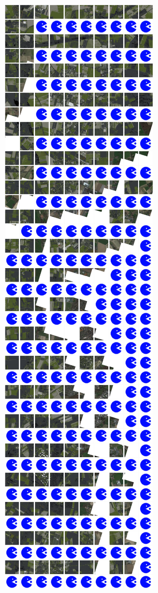 <html>
<div>
<img src="https://github.com/HakkaTjakka/NL_TILE_MAP/blob/main/18/631/-1027/r.6310.-10270.png" height="44" width="44">
<img src="https://github.com/HakkaTjakka/NL_TILE_MAP/blob/main/18/631/-1027/r.6311.-10270.png" height="44" width="44">
<img src="https://github.com/HakkaTjakka/NL_TILE_MAP/blob/main/18/631/-1027/r.6312.-10270.png" height="44" width="44">
<img src="https://github.com/HakkaTjakka/NL_TILE_MAP/blob/main/18/631/-1027/r.6313.-10270.png" height="44" width="44">
<img src="https://github.com/HakkaTjakka/NL_TILE_MAP/blob/main/18/631/-1027/r.6314.-10270.png" height="44" width="44">
<img src="https://github.com/HakkaTjakka/NL_TILE_MAP/blob/main/18/631/-1027/r.6315.-10270.png" height="44" width="44">
<img src="https://github.com/HakkaTjakka/NL_TILE_MAP/blob/main/18/631/-1027/r.6316.-10270.png" height="44" width="44">
<img src="https://github.com/HakkaTjakka/NL_TILE_MAP/blob/main/18/631/-1027/r.6317.-10270.png" height="44" width="44">
<img src="https://github.com/HakkaTjakka/NL_TILE_MAP/blob/main/18/631/-1027/r.6318.-10270.png" height="44" width="44">
<img src="https://github.com/HakkaTjakka/NL_TILE_MAP/blob/main/18/631/-1027/r.6319.-10270.png" height="44" width="44">
<img src="https://github.com/HakkaTjakka/NL_TILE_MAP/blob/main/18/632/-1027/r.6320.-10270.png" height="44" width="44">
<img src="https://github.com/HakkaTjakka/NL_TILE_MAP/blob/main/18/632/-1027/r.6321.-10270.png" height="44" width="44">
<img src="https://github.com/HakkaTjakka/NL_TILE_MAP/blob/main/source.png" height="44" width="44">
<img src="https://github.com/HakkaTjakka/NL_TILE_MAP/blob/main/source.png" height="44" width="44">
<img src="https://github.com/HakkaTjakka/NL_TILE_MAP/blob/main/source.png" height="44" width="44">
<img src="https://github.com/HakkaTjakka/NL_TILE_MAP/blob/main/source.png" height="44" width="44">
<img src="https://github.com/HakkaTjakka/NL_TILE_MAP/blob/main/source.png" height="44" width="44">
<img src="https://github.com/HakkaTjakka/NL_TILE_MAP/blob/main/source.png" height="44" width="44">
<img src="https://github.com/HakkaTjakka/NL_TILE_MAP/blob/main/source.png" height="44" width="44">
<img src="https://github.com/HakkaTjakka/NL_TILE_MAP/blob/main/source.png" height="44" width="44">
<br>
<img src="https://github.com/HakkaTjakka/NL_TILE_MAP/blob/main/18/631/-1027/r.6310.-10269.png" height="44" width="44">
<img src="https://github.com/HakkaTjakka/NL_TILE_MAP/blob/main/18/631/-1027/r.6311.-10269.png" height="44" width="44">
<img src="https://github.com/HakkaTjakka/NL_TILE_MAP/blob/main/18/631/-1027/r.6312.-10269.png" height="44" width="44">
<img src="https://github.com/HakkaTjakka/NL_TILE_MAP/blob/main/18/631/-1027/r.6313.-10269.png" height="44" width="44">
<img src="https://github.com/HakkaTjakka/NL_TILE_MAP/blob/main/18/631/-1027/r.6314.-10269.png" height="44" width="44">
<img src="https://github.com/HakkaTjakka/NL_TILE_MAP/blob/main/18/631/-1027/r.6315.-10269.png" height="44" width="44">
<img src="https://github.com/HakkaTjakka/NL_TILE_MAP/blob/main/18/631/-1027/r.6316.-10269.png" height="44" width="44">
<img src="https://github.com/HakkaTjakka/NL_TILE_MAP/blob/main/18/631/-1027/r.6317.-10269.png" height="44" width="44">
<img src="https://github.com/HakkaTjakka/NL_TILE_MAP/blob/main/18/631/-1027/r.6318.-10269.png" height="44" width="44">
<img src="https://github.com/HakkaTjakka/NL_TILE_MAP/blob/main/18/631/-1027/r.6319.-10269.png" height="44" width="44">
<img src="https://github.com/HakkaTjakka/NL_TILE_MAP/blob/main/18/632/-1027/r.6320.-10269.png" height="44" width="44">
<img src="https://github.com/HakkaTjakka/NL_TILE_MAP/blob/main/18/632/-1027/r.6321.-10269.png" height="44" width="44">
<img src="https://github.com/HakkaTjakka/NL_TILE_MAP/blob/main/source.png" height="44" width="44">
<img src="https://github.com/HakkaTjakka/NL_TILE_MAP/blob/main/source.png" height="44" width="44">
<img src="https://github.com/HakkaTjakka/NL_TILE_MAP/blob/main/source.png" height="44" width="44">
<img src="https://github.com/HakkaTjakka/NL_TILE_MAP/blob/main/source.png" height="44" width="44">
<img src="https://github.com/HakkaTjakka/NL_TILE_MAP/blob/main/source.png" height="44" width="44">
<img src="https://github.com/HakkaTjakka/NL_TILE_MAP/blob/main/source.png" height="44" width="44">
<img src="https://github.com/HakkaTjakka/NL_TILE_MAP/blob/main/source.png" height="44" width="44">
<img src="https://github.com/HakkaTjakka/NL_TILE_MAP/blob/main/source.png" height="44" width="44">
<br>
<img src="https://github.com/HakkaTjakka/NL_TILE_MAP/blob/main/18/631/-1027/r.6310.-10268.png" height="44" width="44">
<img src="https://github.com/HakkaTjakka/NL_TILE_MAP/blob/main/18/631/-1027/r.6311.-10268.png" height="44" width="44">
<img src="https://github.com/HakkaTjakka/NL_TILE_MAP/blob/main/18/631/-1027/r.6312.-10268.png" height="44" width="44">
<img src="https://github.com/HakkaTjakka/NL_TILE_MAP/blob/main/18/631/-1027/r.6313.-10268.png" height="44" width="44">
<img src="https://github.com/HakkaTjakka/NL_TILE_MAP/blob/main/18/631/-1027/r.6314.-10268.png" height="44" width="44">
<img src="https://github.com/HakkaTjakka/NL_TILE_MAP/blob/main/18/631/-1027/r.6315.-10268.png" height="44" width="44">
<img src="https://github.com/HakkaTjakka/NL_TILE_MAP/blob/main/18/631/-1027/r.6316.-10268.png" height="44" width="44">
<img src="https://github.com/HakkaTjakka/NL_TILE_MAP/blob/main/18/631/-1027/r.6317.-10268.png" height="44" width="44">
<img src="https://github.com/HakkaTjakka/NL_TILE_MAP/blob/main/18/631/-1027/r.6318.-10268.png" height="44" width="44">
<img src="https://github.com/HakkaTjakka/NL_TILE_MAP/blob/main/18/631/-1027/r.6319.-10268.png" height="44" width="44">
<img src="https://github.com/HakkaTjakka/NL_TILE_MAP/blob/main/18/632/-1027/r.6320.-10268.png" height="44" width="44">
<img src="https://github.com/HakkaTjakka/NL_TILE_MAP/blob/main/18/632/-1027/r.6321.-10268.png" height="44" width="44">
<img src="https://github.com/HakkaTjakka/NL_TILE_MAP/blob/main/source.png" height="44" width="44">
<img src="https://github.com/HakkaTjakka/NL_TILE_MAP/blob/main/source.png" height="44" width="44">
<img src="https://github.com/HakkaTjakka/NL_TILE_MAP/blob/main/source.png" height="44" width="44">
<img src="https://github.com/HakkaTjakka/NL_TILE_MAP/blob/main/source.png" height="44" width="44">
<img src="https://github.com/HakkaTjakka/NL_TILE_MAP/blob/main/source.png" height="44" width="44">
<img src="https://github.com/HakkaTjakka/NL_TILE_MAP/blob/main/source.png" height="44" width="44">
<img src="https://github.com/HakkaTjakka/NL_TILE_MAP/blob/main/source.png" height="44" width="44">
<img src="https://github.com/HakkaTjakka/NL_TILE_MAP/blob/main/source.png" height="44" width="44">
<br>
<img src="https://github.com/HakkaTjakka/NL_TILE_MAP/blob/main/18/631/-1027/r.6310.-10267.png" height="44" width="44">
<img src="https://github.com/HakkaTjakka/NL_TILE_MAP/blob/main/18/631/-1027/r.6311.-10267.png" height="44" width="44">
<img src="https://github.com/HakkaTjakka/NL_TILE_MAP/blob/main/18/631/-1027/r.6312.-10267.png" height="44" width="44">
<img src="https://github.com/HakkaTjakka/NL_TILE_MAP/blob/main/18/631/-1027/r.6313.-10267.png" height="44" width="44">
<img src="https://github.com/HakkaTjakka/NL_TILE_MAP/blob/main/18/631/-1027/r.6314.-10267.png" height="44" width="44">
<img src="https://github.com/HakkaTjakka/NL_TILE_MAP/blob/main/18/631/-1027/r.6315.-10267.png" height="44" width="44">
<img src="https://github.com/HakkaTjakka/NL_TILE_MAP/blob/main/18/631/-1027/r.6316.-10267.png" height="44" width="44">
<img src="https://github.com/HakkaTjakka/NL_TILE_MAP/blob/main/18/631/-1027/r.6317.-10267.png" height="44" width="44">
<img src="https://github.com/HakkaTjakka/NL_TILE_MAP/blob/main/18/631/-1027/r.6318.-10267.png" height="44" width="44">
<img src="https://github.com/HakkaTjakka/NL_TILE_MAP/blob/main/18/631/-1027/r.6319.-10267.png" height="44" width="44">
<img src="https://github.com/HakkaTjakka/NL_TILE_MAP/blob/main/18/632/-1027/r.6320.-10267.png" height="44" width="44">
<img src="https://github.com/HakkaTjakka/NL_TILE_MAP/blob/main/18/632/-1027/r.6321.-10267.png" height="44" width="44">
<img src="https://github.com/HakkaTjakka/NL_TILE_MAP/blob/main/source.png" height="44" width="44">
<img src="https://github.com/HakkaTjakka/NL_TILE_MAP/blob/main/source.png" height="44" width="44">
<img src="https://github.com/HakkaTjakka/NL_TILE_MAP/blob/main/source.png" height="44" width="44">
<img src="https://github.com/HakkaTjakka/NL_TILE_MAP/blob/main/source.png" height="44" width="44">
<img src="https://github.com/HakkaTjakka/NL_TILE_MAP/blob/main/source.png" height="44" width="44">
<img src="https://github.com/HakkaTjakka/NL_TILE_MAP/blob/main/source.png" height="44" width="44">
<img src="https://github.com/HakkaTjakka/NL_TILE_MAP/blob/main/source.png" height="44" width="44">
<img src="https://github.com/HakkaTjakka/NL_TILE_MAP/blob/main/source.png" height="44" width="44">
<br>
<img src="https://github.com/HakkaTjakka/NL_TILE_MAP/blob/main/18/631/-1027/r.6310.-10266.png" height="44" width="44">
<img src="https://github.com/HakkaTjakka/NL_TILE_MAP/blob/main/18/631/-1027/r.6311.-10266.png" height="44" width="44">
<img src="https://github.com/HakkaTjakka/NL_TILE_MAP/blob/main/18/631/-1027/r.6312.-10266.png" height="44" width="44">
<img src="https://github.com/HakkaTjakka/NL_TILE_MAP/blob/main/18/631/-1027/r.6313.-10266.png" height="44" width="44">
<img src="https://github.com/HakkaTjakka/NL_TILE_MAP/blob/main/18/631/-1027/r.6314.-10266.png" height="44" width="44">
<img src="https://github.com/HakkaTjakka/NL_TILE_MAP/blob/main/18/631/-1027/r.6315.-10266.png" height="44" width="44">
<img src="https://github.com/HakkaTjakka/NL_TILE_MAP/blob/main/18/631/-1027/r.6316.-10266.png" height="44" width="44">
<img src="https://github.com/HakkaTjakka/NL_TILE_MAP/blob/main/18/631/-1027/r.6317.-10266.png" height="44" width="44">
<img src="https://github.com/HakkaTjakka/NL_TILE_MAP/blob/main/18/631/-1027/r.6318.-10266.png" height="44" width="44">
<img src="https://github.com/HakkaTjakka/NL_TILE_MAP/blob/main/18/631/-1027/r.6319.-10266.png" height="44" width="44">
<img src="https://github.com/HakkaTjakka/NL_TILE_MAP/blob/main/18/632/-1027/r.6320.-10266.png" height="44" width="44">
<img src="https://github.com/HakkaTjakka/NL_TILE_MAP/blob/main/18/632/-1027/r.6321.-10266.png" height="44" width="44">
<img src="https://github.com/HakkaTjakka/NL_TILE_MAP/blob/main/source.png" height="44" width="44">
<img src="https://github.com/HakkaTjakka/NL_TILE_MAP/blob/main/source.png" height="44" width="44">
<img src="https://github.com/HakkaTjakka/NL_TILE_MAP/blob/main/source.png" height="44" width="44">
<img src="https://github.com/HakkaTjakka/NL_TILE_MAP/blob/main/source.png" height="44" width="44">
<img src="https://github.com/HakkaTjakka/NL_TILE_MAP/blob/main/source.png" height="44" width="44">
<img src="https://github.com/HakkaTjakka/NL_TILE_MAP/blob/main/source.png" height="44" width="44">
<img src="https://github.com/HakkaTjakka/NL_TILE_MAP/blob/main/source.png" height="44" width="44">
<img src="https://github.com/HakkaTjakka/NL_TILE_MAP/blob/main/source.png" height="44" width="44">
<br>
<img src="https://github.com/HakkaTjakka/NL_TILE_MAP/blob/main/18/631/-1027/r.6310.-10265.png" height="44" width="44">
<img src="https://github.com/HakkaTjakka/NL_TILE_MAP/blob/main/18/631/-1027/r.6311.-10265.png" height="44" width="44">
<img src="https://github.com/HakkaTjakka/NL_TILE_MAP/blob/main/18/631/-1027/r.6312.-10265.png" height="44" width="44">
<img src="https://github.com/HakkaTjakka/NL_TILE_MAP/blob/main/18/631/-1027/r.6313.-10265.png" height="44" width="44">
<img src="https://github.com/HakkaTjakka/NL_TILE_MAP/blob/main/18/631/-1027/r.6314.-10265.png" height="44" width="44">
<img src="https://github.com/HakkaTjakka/NL_TILE_MAP/blob/main/18/631/-1027/r.6315.-10265.png" height="44" width="44">
<img src="https://github.com/HakkaTjakka/NL_TILE_MAP/blob/main/18/631/-1027/r.6316.-10265.png" height="44" width="44">
<img src="https://github.com/HakkaTjakka/NL_TILE_MAP/blob/main/18/631/-1027/r.6317.-10265.png" height="44" width="44">
<img src="https://github.com/HakkaTjakka/NL_TILE_MAP/blob/main/18/631/-1027/r.6318.-10265.png" height="44" width="44">
<img src="https://github.com/HakkaTjakka/NL_TILE_MAP/blob/main/18/631/-1027/r.6319.-10265.png" height="44" width="44">
<img src="https://github.com/HakkaTjakka/NL_TILE_MAP/blob/main/18/632/-1027/r.6320.-10265.png" height="44" width="44">
<img src="https://github.com/HakkaTjakka/NL_TILE_MAP/blob/main/18/632/-1027/r.6321.-10265.png" height="44" width="44">
<img src="https://github.com/HakkaTjakka/NL_TILE_MAP/blob/main/source.png" height="44" width="44">
<img src="https://github.com/HakkaTjakka/NL_TILE_MAP/blob/main/source.png" height="44" width="44">
<img src="https://github.com/HakkaTjakka/NL_TILE_MAP/blob/main/source.png" height="44" width="44">
<img src="https://github.com/HakkaTjakka/NL_TILE_MAP/blob/main/source.png" height="44" width="44">
<img src="https://github.com/HakkaTjakka/NL_TILE_MAP/blob/main/source.png" height="44" width="44">
<img src="https://github.com/HakkaTjakka/NL_TILE_MAP/blob/main/source.png" height="44" width="44">
<img src="https://github.com/HakkaTjakka/NL_TILE_MAP/blob/main/source.png" height="44" width="44">
<img src="https://github.com/HakkaTjakka/NL_TILE_MAP/blob/main/source.png" height="44" width="44">
<br>
<img src="https://github.com/HakkaTjakka/NL_TILE_MAP/blob/main/18/631/-1027/r.6310.-10264.png" height="44" width="44">
<img src="https://github.com/HakkaTjakka/NL_TILE_MAP/blob/main/18/631/-1027/r.6311.-10264.png" height="44" width="44">
<img src="https://github.com/HakkaTjakka/NL_TILE_MAP/blob/main/18/631/-1027/r.6312.-10264.png" height="44" width="44">
<img src="https://github.com/HakkaTjakka/NL_TILE_MAP/blob/main/18/631/-1027/r.6313.-10264.png" height="44" width="44">
<img src="https://github.com/HakkaTjakka/NL_TILE_MAP/blob/main/18/631/-1027/r.6314.-10264.png" height="44" width="44">
<img src="https://github.com/HakkaTjakka/NL_TILE_MAP/blob/main/18/631/-1027/r.6315.-10264.png" height="44" width="44">
<img src="https://github.com/HakkaTjakka/NL_TILE_MAP/blob/main/18/631/-1027/r.6316.-10264.png" height="44" width="44">
<img src="https://github.com/HakkaTjakka/NL_TILE_MAP/blob/main/18/631/-1027/r.6317.-10264.png" height="44" width="44">
<img src="https://github.com/HakkaTjakka/NL_TILE_MAP/blob/main/18/631/-1027/r.6318.-10264.png" height="44" width="44">
<img src="https://github.com/HakkaTjakka/NL_TILE_MAP/blob/main/18/631/-1027/r.6319.-10264.png" height="44" width="44">
<img src="https://github.com/HakkaTjakka/NL_TILE_MAP/blob/main/18/632/-1027/r.6320.-10264.png" height="44" width="44">
<img src="https://github.com/HakkaTjakka/NL_TILE_MAP/blob/main/18/632/-1027/r.6321.-10264.png" height="44" width="44">
<img src="https://github.com/HakkaTjakka/NL_TILE_MAP/blob/main/source.png" height="44" width="44">
<img src="https://github.com/HakkaTjakka/NL_TILE_MAP/blob/main/source.png" height="44" width="44">
<img src="https://github.com/HakkaTjakka/NL_TILE_MAP/blob/main/source.png" height="44" width="44">
<img src="https://github.com/HakkaTjakka/NL_TILE_MAP/blob/main/source.png" height="44" width="44">
<img src="https://github.com/HakkaTjakka/NL_TILE_MAP/blob/main/source.png" height="44" width="44">
<img src="https://github.com/HakkaTjakka/NL_TILE_MAP/blob/main/source.png" height="44" width="44">
<img src="https://github.com/HakkaTjakka/NL_TILE_MAP/blob/main/source.png" height="44" width="44">
<img src="https://github.com/HakkaTjakka/NL_TILE_MAP/blob/main/source.png" height="44" width="44">
<br>
<img src="https://github.com/HakkaTjakka/NL_TILE_MAP/blob/main/18/631/-1027/r.6310.-10263.png" height="44" width="44">
<img src="https://github.com/HakkaTjakka/NL_TILE_MAP/blob/main/18/631/-1027/r.6311.-10263.png" height="44" width="44">
<img src="https://github.com/HakkaTjakka/NL_TILE_MAP/blob/main/18/631/-1027/r.6312.-10263.png" height="44" width="44">
<img src="https://github.com/HakkaTjakka/NL_TILE_MAP/blob/main/18/631/-1027/r.6313.-10263.png" height="44" width="44">
<img src="https://github.com/HakkaTjakka/NL_TILE_MAP/blob/main/18/631/-1027/r.6314.-10263.png" height="44" width="44">
<img src="https://github.com/HakkaTjakka/NL_TILE_MAP/blob/main/18/631/-1027/r.6315.-10263.png" height="44" width="44">
<img src="https://github.com/HakkaTjakka/NL_TILE_MAP/blob/main/18/631/-1027/r.6316.-10263.png" height="44" width="44">
<img src="https://github.com/HakkaTjakka/NL_TILE_MAP/blob/main/18/631/-1027/r.6317.-10263.png" height="44" width="44">
<img src="https://github.com/HakkaTjakka/NL_TILE_MAP/blob/main/18/631/-1027/r.6318.-10263.png" height="44" width="44">
<img src="https://github.com/HakkaTjakka/NL_TILE_MAP/blob/main/18/631/-1027/r.6319.-10263.png" height="44" width="44">
<img src="https://github.com/HakkaTjakka/NL_TILE_MAP/blob/main/18/632/-1027/r.6320.-10263.png" height="44" width="44">
<img src="https://github.com/HakkaTjakka/NL_TILE_MAP/blob/main/source.png" height="44" width="44">
<img src="https://github.com/HakkaTjakka/NL_TILE_MAP/blob/main/source.png" height="44" width="44">
<img src="https://github.com/HakkaTjakka/NL_TILE_MAP/blob/main/source.png" height="44" width="44">
<img src="https://github.com/HakkaTjakka/NL_TILE_MAP/blob/main/source.png" height="44" width="44">
<img src="https://github.com/HakkaTjakka/NL_TILE_MAP/blob/main/source.png" height="44" width="44">
<img src="https://github.com/HakkaTjakka/NL_TILE_MAP/blob/main/source.png" height="44" width="44">
<img src="https://github.com/HakkaTjakka/NL_TILE_MAP/blob/main/source.png" height="44" width="44">
<img src="https://github.com/HakkaTjakka/NL_TILE_MAP/blob/main/source.png" height="44" width="44">
<img src="https://github.com/HakkaTjakka/NL_TILE_MAP/blob/main/source.png" height="44" width="44">
<br>
<img src="https://github.com/HakkaTjakka/NL_TILE_MAP/blob/main/18/631/-1027/r.6310.-10262.png" height="44" width="44">
<img src="https://github.com/HakkaTjakka/NL_TILE_MAP/blob/main/18/631/-1027/r.6311.-10262.png" height="44" width="44">
<img src="https://github.com/HakkaTjakka/NL_TILE_MAP/blob/main/18/631/-1027/r.6312.-10262.png" height="44" width="44">
<img src="https://github.com/HakkaTjakka/NL_TILE_MAP/blob/main/18/631/-1027/r.6313.-10262.png" height="44" width="44">
<img src="https://github.com/HakkaTjakka/NL_TILE_MAP/blob/main/18/631/-1027/r.6314.-10262.png" height="44" width="44">
<img src="https://github.com/HakkaTjakka/NL_TILE_MAP/blob/main/18/631/-1027/r.6315.-10262.png" height="44" width="44">
<img src="https://github.com/HakkaTjakka/NL_TILE_MAP/blob/main/18/631/-1027/r.6316.-10262.png" height="44" width="44">
<img src="https://github.com/HakkaTjakka/NL_TILE_MAP/blob/main/18/631/-1027/r.6317.-10262.png" height="44" width="44">
<img src="https://github.com/HakkaTjakka/NL_TILE_MAP/blob/main/18/631/-1027/r.6318.-10262.png" height="44" width="44">
<img src="https://github.com/HakkaTjakka/NL_TILE_MAP/blob/main/source.png" height="44" width="44">
<img src="https://github.com/HakkaTjakka/NL_TILE_MAP/blob/main/source.png" height="44" width="44">
<img src="https://github.com/HakkaTjakka/NL_TILE_MAP/blob/main/source.png" height="44" width="44">
<img src="https://github.com/HakkaTjakka/NL_TILE_MAP/blob/main/source.png" height="44" width="44">
<img src="https://github.com/HakkaTjakka/NL_TILE_MAP/blob/main/source.png" height="44" width="44">
<img src="https://github.com/HakkaTjakka/NL_TILE_MAP/blob/main/source.png" height="44" width="44">
<img src="https://github.com/HakkaTjakka/NL_TILE_MAP/blob/main/source.png" height="44" width="44">
<img src="https://github.com/HakkaTjakka/NL_TILE_MAP/blob/main/source.png" height="44" width="44">
<img src="https://github.com/HakkaTjakka/NL_TILE_MAP/blob/main/source.png" height="44" width="44">
<img src="https://github.com/HakkaTjakka/NL_TILE_MAP/blob/main/source.png" height="44" width="44">
<img src="https://github.com/HakkaTjakka/NL_TILE_MAP/blob/main/source.png" height="44" width="44">
<br>
<img src="https://github.com/HakkaTjakka/NL_TILE_MAP/blob/main/18/631/-1027/r.6310.-10261.png" height="44" width="44">
<img src="https://github.com/HakkaTjakka/NL_TILE_MAP/blob/main/18/631/-1027/r.6311.-10261.png" height="44" width="44">
<img src="https://github.com/HakkaTjakka/NL_TILE_MAP/blob/main/18/631/-1027/r.6312.-10261.png" height="44" width="44">
<img src="https://github.com/HakkaTjakka/NL_TILE_MAP/blob/main/18/631/-1027/r.6313.-10261.png" height="44" width="44">
<img src="https://github.com/HakkaTjakka/NL_TILE_MAP/blob/main/18/631/-1027/r.6314.-10261.png" height="44" width="44">
<img src="https://github.com/HakkaTjakka/NL_TILE_MAP/blob/main/18/631/-1027/r.6315.-10261.png" height="44" width="44">
<img src="https://github.com/HakkaTjakka/NL_TILE_MAP/blob/main/18/631/-1027/r.6316.-10261.png" height="44" width="44">
<img src="https://github.com/HakkaTjakka/NL_TILE_MAP/blob/main/source.png" height="44" width="44">
<img src="https://github.com/HakkaTjakka/NL_TILE_MAP/blob/main/source.png" height="44" width="44">
<img src="https://github.com/HakkaTjakka/NL_TILE_MAP/blob/main/source.png" height="44" width="44">
<img src="https://github.com/HakkaTjakka/NL_TILE_MAP/blob/main/source.png" height="44" width="44">
<img src="https://github.com/HakkaTjakka/NL_TILE_MAP/blob/main/source.png" height="44" width="44">
<img src="https://github.com/HakkaTjakka/NL_TILE_MAP/blob/main/source.png" height="44" width="44">
<img src="https://github.com/HakkaTjakka/NL_TILE_MAP/blob/main/source.png" height="44" width="44">
<img src="https://github.com/HakkaTjakka/NL_TILE_MAP/blob/main/source.png" height="44" width="44">
<img src="https://github.com/HakkaTjakka/NL_TILE_MAP/blob/main/source.png" height="44" width="44">
<img src="https://github.com/HakkaTjakka/NL_TILE_MAP/blob/main/source.png" height="44" width="44">
<img src="https://github.com/HakkaTjakka/NL_TILE_MAP/blob/main/source.png" height="44" width="44">
<img src="https://github.com/HakkaTjakka/NL_TILE_MAP/blob/main/source.png" height="44" width="44">
<img src="https://github.com/HakkaTjakka/NL_TILE_MAP/blob/main/source.png" height="44" width="44">
<br>
<img src="https://github.com/HakkaTjakka/NL_TILE_MAP/blob/main/18/631/-1026/r.6310.-10260.png" height="44" width="44">
<img src="https://github.com/HakkaTjakka/NL_TILE_MAP/blob/main/18/631/-1026/r.6311.-10260.png" height="44" width="44">
<img src="https://github.com/HakkaTjakka/NL_TILE_MAP/blob/main/18/631/-1026/r.6312.-10260.png" height="44" width="44">
<img src="https://github.com/HakkaTjakka/NL_TILE_MAP/blob/main/18/631/-1026/r.6313.-10260.png" height="44" width="44">
<img src="https://github.com/HakkaTjakka/NL_TILE_MAP/blob/main/18/631/-1026/r.6314.-10260.png" height="44" width="44">
<img src="https://github.com/HakkaTjakka/NL_TILE_MAP/blob/main/18/631/-1026/r.6315.-10260.png" height="44" width="44">
<img src="https://github.com/HakkaTjakka/NL_TILE_MAP/blob/main/source.png" height="44" width="44">
<img src="https://github.com/HakkaTjakka/NL_TILE_MAP/blob/main/source.png" height="44" width="44">
<img src="https://github.com/HakkaTjakka/NL_TILE_MAP/blob/main/source.png" height="44" width="44">
<img src="https://github.com/HakkaTjakka/NL_TILE_MAP/blob/main/source.png" height="44" width="44">
<img src="https://github.com/HakkaTjakka/NL_TILE_MAP/blob/main/source.png" height="44" width="44">
<img src="https://github.com/HakkaTjakka/NL_TILE_MAP/blob/main/source.png" height="44" width="44">
<img src="https://github.com/HakkaTjakka/NL_TILE_MAP/blob/main/source.png" height="44" width="44">
<img src="https://github.com/HakkaTjakka/NL_TILE_MAP/blob/main/source.png" height="44" width="44">
<img src="https://github.com/HakkaTjakka/NL_TILE_MAP/blob/main/source.png" height="44" width="44">
<img src="https://github.com/HakkaTjakka/NL_TILE_MAP/blob/main/source.png" height="44" width="44">
<img src="https://github.com/HakkaTjakka/NL_TILE_MAP/blob/main/source.png" height="44" width="44">
<img src="https://github.com/HakkaTjakka/NL_TILE_MAP/blob/main/source.png" height="44" width="44">
<img src="https://github.com/HakkaTjakka/NL_TILE_MAP/blob/main/source.png" height="44" width="44">
<img src="https://github.com/HakkaTjakka/NL_TILE_MAP/blob/main/source.png" height="44" width="44">
<br>
<img src="https://github.com/HakkaTjakka/NL_TILE_MAP/blob/main/18/631/-1026/r.6310.-10259.png" height="44" width="44">
<img src="https://github.com/HakkaTjakka/NL_TILE_MAP/blob/main/18/631/-1026/r.6311.-10259.png" height="44" width="44">
<img src="https://github.com/HakkaTjakka/NL_TILE_MAP/blob/main/18/631/-1026/r.6312.-10259.png" height="44" width="44">
<img src="https://github.com/HakkaTjakka/NL_TILE_MAP/blob/main/18/631/-1026/r.6313.-10259.png" height="44" width="44">
<img src="https://github.com/HakkaTjakka/NL_TILE_MAP/blob/main/18/631/-1026/r.6314.-10259.png" height="44" width="44">
<img src="https://github.com/HakkaTjakka/NL_TILE_MAP/blob/main/18/631/-1026/r.6315.-10259.png" height="44" width="44">
<img src="https://github.com/HakkaTjakka/NL_TILE_MAP/blob/main/18/631/-1026/r.6316.-10259.png" height="44" width="44">
<img src="https://github.com/HakkaTjakka/NL_TILE_MAP/blob/main/source.png" height="44" width="44">
<img src="https://github.com/HakkaTjakka/NL_TILE_MAP/blob/main/source.png" height="44" width="44">
<img src="https://github.com/HakkaTjakka/NL_TILE_MAP/blob/main/source.png" height="44" width="44">
<img src="https://github.com/HakkaTjakka/NL_TILE_MAP/blob/main/source.png" height="44" width="44">
<img src="https://github.com/HakkaTjakka/NL_TILE_MAP/blob/main/source.png" height="44" width="44">
<img src="https://github.com/HakkaTjakka/NL_TILE_MAP/blob/main/source.png" height="44" width="44">
<img src="https://github.com/HakkaTjakka/NL_TILE_MAP/blob/main/source.png" height="44" width="44">
<img src="https://github.com/HakkaTjakka/NL_TILE_MAP/blob/main/source.png" height="44" width="44">
<img src="https://github.com/HakkaTjakka/NL_TILE_MAP/blob/main/source.png" height="44" width="44">
<img src="https://github.com/HakkaTjakka/NL_TILE_MAP/blob/main/source.png" height="44" width="44">
<img src="https://github.com/HakkaTjakka/NL_TILE_MAP/blob/main/source.png" height="44" width="44">
<img src="https://github.com/HakkaTjakka/NL_TILE_MAP/blob/main/source.png" height="44" width="44">
<img src="https://github.com/HakkaTjakka/NL_TILE_MAP/blob/main/source.png" height="44" width="44">
<br>
<img src="https://github.com/HakkaTjakka/NL_TILE_MAP/blob/main/18/631/-1026/r.6310.-10258.png" height="44" width="44">
<img src="https://github.com/HakkaTjakka/NL_TILE_MAP/blob/main/18/631/-1026/r.6311.-10258.png" height="44" width="44">
<img src="https://github.com/HakkaTjakka/NL_TILE_MAP/blob/main/18/631/-1026/r.6312.-10258.png" height="44" width="44">
<img src="https://github.com/HakkaTjakka/NL_TILE_MAP/blob/main/18/631/-1026/r.6313.-10258.png" height="44" width="44">
<img src="https://github.com/HakkaTjakka/NL_TILE_MAP/blob/main/18/631/-1026/r.6314.-10258.png" height="44" width="44">
<img src="https://github.com/HakkaTjakka/NL_TILE_MAP/blob/main/18/631/-1026/r.6315.-10258.png" height="44" width="44">
<img src="https://github.com/HakkaTjakka/NL_TILE_MAP/blob/main/18/631/-1026/r.6316.-10258.png" height="44" width="44">
<img src="https://github.com/HakkaTjakka/NL_TILE_MAP/blob/main/18/631/-1026/r.6317.-10258.png" height="44" width="44">
<img src="https://github.com/HakkaTjakka/NL_TILE_MAP/blob/main/source.png" height="44" width="44">
<img src="https://github.com/HakkaTjakka/NL_TILE_MAP/blob/main/source.png" height="44" width="44">
<img src="https://github.com/HakkaTjakka/NL_TILE_MAP/blob/main/source.png" height="44" width="44">
<img src="https://github.com/HakkaTjakka/NL_TILE_MAP/blob/main/source.png" height="44" width="44">
<img src="https://github.com/HakkaTjakka/NL_TILE_MAP/blob/main/source.png" height="44" width="44">
<img src="https://github.com/HakkaTjakka/NL_TILE_MAP/blob/main/source.png" height="44" width="44">
<img src="https://github.com/HakkaTjakka/NL_TILE_MAP/blob/main/source.png" height="44" width="44">
<img src="https://github.com/HakkaTjakka/NL_TILE_MAP/blob/main/source.png" height="44" width="44">
<img src="https://github.com/HakkaTjakka/NL_TILE_MAP/blob/main/source.png" height="44" width="44">
<img src="https://github.com/HakkaTjakka/NL_TILE_MAP/blob/main/source.png" height="44" width="44">
<img src="https://github.com/HakkaTjakka/NL_TILE_MAP/blob/main/source.png" height="44" width="44">
<img src="https://github.com/HakkaTjakka/NL_TILE_MAP/blob/main/source.png" height="44" width="44">
<br>
<img src="https://github.com/HakkaTjakka/NL_TILE_MAP/blob/main/18/631/-1026/r.6310.-10257.png" height="44" width="44">
<img src="https://github.com/HakkaTjakka/NL_TILE_MAP/blob/main/18/631/-1026/r.6311.-10257.png" height="44" width="44">
<img src="https://github.com/HakkaTjakka/NL_TILE_MAP/blob/main/18/631/-1026/r.6312.-10257.png" height="44" width="44">
<img src="https://github.com/HakkaTjakka/NL_TILE_MAP/blob/main/18/631/-1026/r.6313.-10257.png" height="44" width="44">
<img src="https://github.com/HakkaTjakka/NL_TILE_MAP/blob/main/18/631/-1026/r.6314.-10257.png" height="44" width="44">
<img src="https://github.com/HakkaTjakka/NL_TILE_MAP/blob/main/18/631/-1026/r.6315.-10257.png" height="44" width="44">
<img src="https://github.com/HakkaTjakka/NL_TILE_MAP/blob/main/18/631/-1026/r.6316.-10257.png" height="44" width="44">
<img src="https://github.com/HakkaTjakka/NL_TILE_MAP/blob/main/18/631/-1026/r.6317.-10257.png" height="44" width="44">
<img src="https://github.com/HakkaTjakka/NL_TILE_MAP/blob/main/source.png" height="44" width="44">
<img src="https://github.com/HakkaTjakka/NL_TILE_MAP/blob/main/source.png" height="44" width="44">
<img src="https://github.com/HakkaTjakka/NL_TILE_MAP/blob/main/source.png" height="44" width="44">
<img src="https://github.com/HakkaTjakka/NL_TILE_MAP/blob/main/source.png" height="44" width="44">
<img src="https://github.com/HakkaTjakka/NL_TILE_MAP/blob/main/source.png" height="44" width="44">
<img src="https://github.com/HakkaTjakka/NL_TILE_MAP/blob/main/source.png" height="44" width="44">
<img src="https://github.com/HakkaTjakka/NL_TILE_MAP/blob/main/source.png" height="44" width="44">
<img src="https://github.com/HakkaTjakka/NL_TILE_MAP/blob/main/source.png" height="44" width="44">
<img src="https://github.com/HakkaTjakka/NL_TILE_MAP/blob/main/source.png" height="44" width="44">
<img src="https://github.com/HakkaTjakka/NL_TILE_MAP/blob/main/source.png" height="44" width="44">
<img src="https://github.com/HakkaTjakka/NL_TILE_MAP/blob/main/source.png" height="44" width="44">
<img src="https://github.com/HakkaTjakka/NL_TILE_MAP/blob/main/source.png" height="44" width="44">
<br>
<img src="https://github.com/HakkaTjakka/NL_TILE_MAP/blob/main/18/631/-1026/r.6310.-10256.png" height="44" width="44">
<img src="https://github.com/HakkaTjakka/NL_TILE_MAP/blob/main/18/631/-1026/r.6311.-10256.png" height="44" width="44">
<img src="https://github.com/HakkaTjakka/NL_TILE_MAP/blob/main/18/631/-1026/r.6312.-10256.png" height="44" width="44">
<img src="https://github.com/HakkaTjakka/NL_TILE_MAP/blob/main/18/631/-1026/r.6313.-10256.png" height="44" width="44">
<img src="https://github.com/HakkaTjakka/NL_TILE_MAP/blob/main/18/631/-1026/r.6314.-10256.png" height="44" width="44">
<img src="https://github.com/HakkaTjakka/NL_TILE_MAP/blob/main/18/631/-1026/r.6315.-10256.png" height="44" width="44">
<img src="https://github.com/HakkaTjakka/NL_TILE_MAP/blob/main/18/631/-1026/r.6316.-10256.png" height="44" width="44">
<img src="https://github.com/HakkaTjakka/NL_TILE_MAP/blob/main/18/631/-1026/r.6317.-10256.png" height="44" width="44">
<img src="https://github.com/HakkaTjakka/NL_TILE_MAP/blob/main/source.png" height="44" width="44">
<img src="https://github.com/HakkaTjakka/NL_TILE_MAP/blob/main/source.png" height="44" width="44">
<img src="https://github.com/HakkaTjakka/NL_TILE_MAP/blob/main/source.png" height="44" width="44">
<img src="https://github.com/HakkaTjakka/NL_TILE_MAP/blob/main/source.png" height="44" width="44">
<img src="https://github.com/HakkaTjakka/NL_TILE_MAP/blob/main/source.png" height="44" width="44">
<img src="https://github.com/HakkaTjakka/NL_TILE_MAP/blob/main/source.png" height="44" width="44">
<img src="https://github.com/HakkaTjakka/NL_TILE_MAP/blob/main/source.png" height="44" width="44">
<img src="https://github.com/HakkaTjakka/NL_TILE_MAP/blob/main/source.png" height="44" width="44">
<img src="https://github.com/HakkaTjakka/NL_TILE_MAP/blob/main/source.png" height="44" width="44">
<img src="https://github.com/HakkaTjakka/NL_TILE_MAP/blob/main/source.png" height="44" width="44">
<img src="https://github.com/HakkaTjakka/NL_TILE_MAP/blob/main/source.png" height="44" width="44">
<img src="https://github.com/HakkaTjakka/NL_TILE_MAP/blob/main/source.png" height="44" width="44">
<br>
<img src="https://github.com/HakkaTjakka/NL_TILE_MAP/blob/main/18/631/-1026/r.6310.-10255.png" height="44" width="44">
<img src="https://github.com/HakkaTjakka/NL_TILE_MAP/blob/main/18/631/-1026/r.6311.-10255.png" height="44" width="44">
<img src="https://github.com/HakkaTjakka/NL_TILE_MAP/blob/main/18/631/-1026/r.6312.-10255.png" height="44" width="44">
<img src="https://github.com/HakkaTjakka/NL_TILE_MAP/blob/main/18/631/-1026/r.6313.-10255.png" height="44" width="44">
<img src="https://github.com/HakkaTjakka/NL_TILE_MAP/blob/main/18/631/-1026/r.6314.-10255.png" height="44" width="44">
<img src="https://github.com/HakkaTjakka/NL_TILE_MAP/blob/main/18/631/-1026/r.6315.-10255.png" height="44" width="44">
<img src="https://github.com/HakkaTjakka/NL_TILE_MAP/blob/main/18/631/-1026/r.6316.-10255.png" height="44" width="44">
<img src="https://github.com/HakkaTjakka/NL_TILE_MAP/blob/main/18/631/-1026/r.6317.-10255.png" height="44" width="44">
<img src="https://github.com/HakkaTjakka/NL_TILE_MAP/blob/main/18/631/-1026/r.6318.-10255.png" height="44" width="44">
<img src="https://github.com/HakkaTjakka/NL_TILE_MAP/blob/main/source.png" height="44" width="44">
<img src="https://github.com/HakkaTjakka/NL_TILE_MAP/blob/main/source.png" height="44" width="44">
<img src="https://github.com/HakkaTjakka/NL_TILE_MAP/blob/main/source.png" height="44" width="44">
<img src="https://github.com/HakkaTjakka/NL_TILE_MAP/blob/main/source.png" height="44" width="44">
<img src="https://github.com/HakkaTjakka/NL_TILE_MAP/blob/main/source.png" height="44" width="44">
<img src="https://github.com/HakkaTjakka/NL_TILE_MAP/blob/main/source.png" height="44" width="44">
<img src="https://github.com/HakkaTjakka/NL_TILE_MAP/blob/main/source.png" height="44" width="44">
<img src="https://github.com/HakkaTjakka/NL_TILE_MAP/blob/main/source.png" height="44" width="44">
<img src="https://github.com/HakkaTjakka/NL_TILE_MAP/blob/main/source.png" height="44" width="44">
<img src="https://github.com/HakkaTjakka/NL_TILE_MAP/blob/main/source.png" height="44" width="44">
<img src="https://github.com/HakkaTjakka/NL_TILE_MAP/blob/main/source.png" height="44" width="44">
<br>
<img src="https://github.com/HakkaTjakka/NL_TILE_MAP/blob/main/18/631/-1026/r.6310.-10254.png" height="44" width="44">
<img src="https://github.com/HakkaTjakka/NL_TILE_MAP/blob/main/18/631/-1026/r.6311.-10254.png" height="44" width="44">
<img src="https://github.com/HakkaTjakka/NL_TILE_MAP/blob/main/18/631/-1026/r.6312.-10254.png" height="44" width="44">
<img src="https://github.com/HakkaTjakka/NL_TILE_MAP/blob/main/18/631/-1026/r.6313.-10254.png" height="44" width="44">
<img src="https://github.com/HakkaTjakka/NL_TILE_MAP/blob/main/18/631/-1026/r.6314.-10254.png" height="44" width="44">
<img src="https://github.com/HakkaTjakka/NL_TILE_MAP/blob/main/18/631/-1026/r.6315.-10254.png" height="44" width="44">
<img src="https://github.com/HakkaTjakka/NL_TILE_MAP/blob/main/18/631/-1026/r.6316.-10254.png" height="44" width="44">
<img src="https://github.com/HakkaTjakka/NL_TILE_MAP/blob/main/18/631/-1026/r.6317.-10254.png" height="44" width="44">
<img src="https://github.com/HakkaTjakka/NL_TILE_MAP/blob/main/18/631/-1026/r.6318.-10254.png" height="44" width="44">
<img src="https://github.com/HakkaTjakka/NL_TILE_MAP/blob/main/source.png" height="44" width="44">
<img src="https://github.com/HakkaTjakka/NL_TILE_MAP/blob/main/source.png" height="44" width="44">
<img src="https://github.com/HakkaTjakka/NL_TILE_MAP/blob/main/source.png" height="44" width="44">
<img src="https://github.com/HakkaTjakka/NL_TILE_MAP/blob/main/source.png" height="44" width="44">
<img src="https://github.com/HakkaTjakka/NL_TILE_MAP/blob/main/source.png" height="44" width="44">
<img src="https://github.com/HakkaTjakka/NL_TILE_MAP/blob/main/source.png" height="44" width="44">
<img src="https://github.com/HakkaTjakka/NL_TILE_MAP/blob/main/source.png" height="44" width="44">
<img src="https://github.com/HakkaTjakka/NL_TILE_MAP/blob/main/source.png" height="44" width="44">
<img src="https://github.com/HakkaTjakka/NL_TILE_MAP/blob/main/source.png" height="44" width="44">
<img src="https://github.com/HakkaTjakka/NL_TILE_MAP/blob/main/source.png" height="44" width="44">
<img src="https://github.com/HakkaTjakka/NL_TILE_MAP/blob/main/source.png" height="44" width="44">
<br>
<img src="https://github.com/HakkaTjakka/NL_TILE_MAP/blob/main/18/631/-1026/r.6310.-10253.png" height="44" width="44">
<img src="https://github.com/HakkaTjakka/NL_TILE_MAP/blob/main/18/631/-1026/r.6311.-10253.png" height="44" width="44">
<img src="https://github.com/HakkaTjakka/NL_TILE_MAP/blob/main/18/631/-1026/r.6312.-10253.png" height="44" width="44">
<img src="https://github.com/HakkaTjakka/NL_TILE_MAP/blob/main/18/631/-1026/r.6313.-10253.png" height="44" width="44">
<img src="https://github.com/HakkaTjakka/NL_TILE_MAP/blob/main/18/631/-1026/r.6314.-10253.png" height="44" width="44">
<img src="https://github.com/HakkaTjakka/NL_TILE_MAP/blob/main/18/631/-1026/r.6315.-10253.png" height="44" width="44">
<img src="https://github.com/HakkaTjakka/NL_TILE_MAP/blob/main/18/631/-1026/r.6316.-10253.png" height="44" width="44">
<img src="https://github.com/HakkaTjakka/NL_TILE_MAP/blob/main/18/631/-1026/r.6317.-10253.png" height="44" width="44">
<img src="https://github.com/HakkaTjakka/NL_TILE_MAP/blob/main/18/631/-1026/r.6318.-10253.png" height="44" width="44">
<img src="https://github.com/HakkaTjakka/NL_TILE_MAP/blob/main/source.png" height="44" width="44">
<img src="https://github.com/HakkaTjakka/NL_TILE_MAP/blob/main/source.png" height="44" width="44">
<img src="https://github.com/HakkaTjakka/NL_TILE_MAP/blob/main/source.png" height="44" width="44">
<img src="https://github.com/HakkaTjakka/NL_TILE_MAP/blob/main/source.png" height="44" width="44">
<img src="https://github.com/HakkaTjakka/NL_TILE_MAP/blob/main/source.png" height="44" width="44">
<img src="https://github.com/HakkaTjakka/NL_TILE_MAP/blob/main/source.png" height="44" width="44">
<img src="https://github.com/HakkaTjakka/NL_TILE_MAP/blob/main/source.png" height="44" width="44">
<img src="https://github.com/HakkaTjakka/NL_TILE_MAP/blob/main/source.png" height="44" width="44">
<img src="https://github.com/HakkaTjakka/NL_TILE_MAP/blob/main/source.png" height="44" width="44">
<img src="https://github.com/HakkaTjakka/NL_TILE_MAP/blob/main/source.png" height="44" width="44">
<img src="https://github.com/HakkaTjakka/NL_TILE_MAP/blob/main/source.png" height="44" width="44">
<br>
<img src="https://github.com/HakkaTjakka/NL_TILE_MAP/blob/main/18/631/-1026/r.6310.-10252.png" height="44" width="44">
<img src="https://github.com/HakkaTjakka/NL_TILE_MAP/blob/main/18/631/-1026/r.6311.-10252.png" height="44" width="44">
<img src="https://github.com/HakkaTjakka/NL_TILE_MAP/blob/main/18/631/-1026/r.6312.-10252.png" height="44" width="44">
<img src="https://github.com/HakkaTjakka/NL_TILE_MAP/blob/main/18/631/-1026/r.6313.-10252.png" height="44" width="44">
<img src="https://github.com/HakkaTjakka/NL_TILE_MAP/blob/main/18/631/-1026/r.6314.-10252.png" height="44" width="44">
<img src="https://github.com/HakkaTjakka/NL_TILE_MAP/blob/main/18/631/-1026/r.6315.-10252.png" height="44" width="44">
<img src="https://github.com/HakkaTjakka/NL_TILE_MAP/blob/main/18/631/-1026/r.6316.-10252.png" height="44" width="44">
<img src="https://github.com/HakkaTjakka/NL_TILE_MAP/blob/main/18/631/-1026/r.6317.-10252.png" height="44" width="44">
<img src="https://github.com/HakkaTjakka/NL_TILE_MAP/blob/main/18/631/-1026/r.6318.-10252.png" height="44" width="44">
<img src="https://github.com/HakkaTjakka/NL_TILE_MAP/blob/main/source.png" height="44" width="44">
<img src="https://github.com/HakkaTjakka/NL_TILE_MAP/blob/main/source.png" height="44" width="44">
<img src="https://github.com/HakkaTjakka/NL_TILE_MAP/blob/main/source.png" height="44" width="44">
<img src="https://github.com/HakkaTjakka/NL_TILE_MAP/blob/main/source.png" height="44" width="44">
<img src="https://github.com/HakkaTjakka/NL_TILE_MAP/blob/main/source.png" height="44" width="44">
<img src="https://github.com/HakkaTjakka/NL_TILE_MAP/blob/main/source.png" height="44" width="44">
<img src="https://github.com/HakkaTjakka/NL_TILE_MAP/blob/main/source.png" height="44" width="44">
<img src="https://github.com/HakkaTjakka/NL_TILE_MAP/blob/main/source.png" height="44" width="44">
<img src="https://github.com/HakkaTjakka/NL_TILE_MAP/blob/main/source.png" height="44" width="44">
<img src="https://github.com/HakkaTjakka/NL_TILE_MAP/blob/main/source.png" height="44" width="44">
<img src="https://github.com/HakkaTjakka/NL_TILE_MAP/blob/main/source.png" height="44" width="44">
<br>
<img src="https://github.com/HakkaTjakka/NL_TILE_MAP/blob/main/18/631/-1026/r.6310.-10251.png" height="44" width="44">
<img src="https://github.com/HakkaTjakka/NL_TILE_MAP/blob/main/18/631/-1026/r.6311.-10251.png" height="44" width="44">
<img src="https://github.com/HakkaTjakka/NL_TILE_MAP/blob/main/18/631/-1026/r.6312.-10251.png" height="44" width="44">
<img src="https://github.com/HakkaTjakka/NL_TILE_MAP/blob/main/18/631/-1026/r.6313.-10251.png" height="44" width="44">
<img src="https://github.com/HakkaTjakka/NL_TILE_MAP/blob/main/18/631/-1026/r.6314.-10251.png" height="44" width="44">
<img src="https://github.com/HakkaTjakka/NL_TILE_MAP/blob/main/18/631/-1026/r.6315.-10251.png" height="44" width="44">
<img src="https://github.com/HakkaTjakka/NL_TILE_MAP/blob/main/18/631/-1026/r.6316.-10251.png" height="44" width="44">
<img src="https://github.com/HakkaTjakka/NL_TILE_MAP/blob/main/18/631/-1026/r.6317.-10251.png" height="44" width="44">
<img src="https://github.com/HakkaTjakka/NL_TILE_MAP/blob/main/18/631/-1026/r.6318.-10251.png" height="44" width="44">
<img src="https://github.com/HakkaTjakka/NL_TILE_MAP/blob/main/source.png" height="44" width="44">
<img src="https://github.com/HakkaTjakka/NL_TILE_MAP/blob/main/source.png" height="44" width="44">
<img src="https://github.com/HakkaTjakka/NL_TILE_MAP/blob/main/source.png" height="44" width="44">
<img src="https://github.com/HakkaTjakka/NL_TILE_MAP/blob/main/source.png" height="44" width="44">
<img src="https://github.com/HakkaTjakka/NL_TILE_MAP/blob/main/source.png" height="44" width="44">
<img src="https://github.com/HakkaTjakka/NL_TILE_MAP/blob/main/source.png" height="44" width="44">
<img src="https://github.com/HakkaTjakka/NL_TILE_MAP/blob/main/source.png" height="44" width="44">
<img src="https://github.com/HakkaTjakka/NL_TILE_MAP/blob/main/source.png" height="44" width="44">
<img src="https://github.com/HakkaTjakka/NL_TILE_MAP/blob/main/source.png" height="44" width="44">
<img src="https://github.com/HakkaTjakka/NL_TILE_MAP/blob/main/source.png" height="44" width="44">
<img src="https://github.com/HakkaTjakka/NL_TILE_MAP/blob/main/source.png" height="44" width="44">
<br>
</div>
</html>

